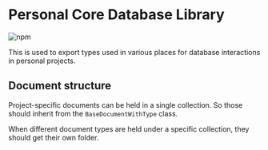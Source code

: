 # Personal Core Database Library

![npm](https://img.shields.io/npm/v/%40aneuhold%2Fcore-ts-db-lib)

This is used to export types used in various places for database interactions in personal projects.

## Document structure

Project-specific documents can be held in a single collection. So those should inherit from the `BaseDocumentWithType` class.

When different document types are held under a specific collection, they should get their own folder.
